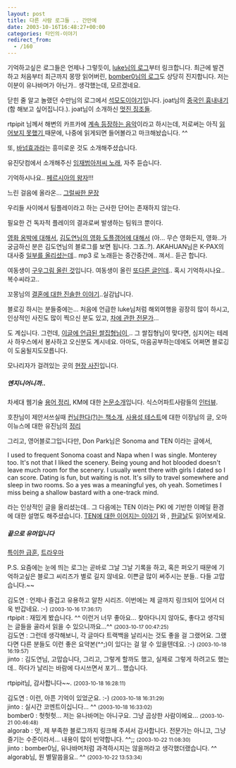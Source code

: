 ```yaml
---
layout: post
title: 다른 사람 로그들 .. 간만에
date: 2003-10-16T16:48:27+00:00
categories: 타인의-이야기
redirect_from:
  - /160
---
```


기억하고싶은 로그들은 언제나 그렇듯이, <a href="http://cyana.cafe24.com/rtbc/archives/000150.html" target="bb">luke님의 로그</a>부터 링크합니다. 최근에 발견하고 처음부터 최근까지 몽땅 읽어버린, <a href="http://bomber0.byus.net/archives/000099.html" target="bb">bomber0님의 로그</a>도 상당히 진지합니다. 저는 이분이 유나바머가 아닌가.. 생각했는데, 모르겠네요.

닫힌 줄 알고 놀랬던 수만님의 로그에서 <a href="http://www.sumanpark.com/2003_10_01_suman_arc.html#106589024385413585" target="bb">석모도이야기</a>입니다. joat님의 <a href="http://joat.cafe24.com/blog/archives/000880.html" target="bb">중국인 흉내내기</a> (함 해보고 싶어집니다.). joat님이 소개하신 <a href="http://joat.cafe24.com/blog/archives/000880.html" target="bb">멋진 징조들</a>.

rtpipit 님께서 해변의 카프카에 <a href="http://rtpipit.zim.to/blog/more.php?id=87_0_1_0_M" target="bb">계속 등장하는 음악</a>이라고 하시는데, 저로써는 아직 <a href="/152" target="bb">읽어보지 못했기 </a>때문에, 나중에 읽게되면 들어볼라고 마크해놨습니다. ^^

또, <a href="http://joat.cafe24.com/blog/archives/000900.html" target="bb">바넘효과라</a>는 흥미로운 것도 소개해주셨습니다.

유진닷컴에서 소개해주신 <a href="http://www.youzin.com/blog/archives/000108.html" target="bb">임재범아저씨 노래</a>, 자주 듣습니다.

기억하시나요.. <a href="http://www.xecode.com/blog/archives/2003/10/20031007_000267.html" target="bb">페르시아의 왕자</a>!!!

느린 걸음에 올라온... <a href="http://slowstep.org/blog/index.php?id=P330">그럴싸한 문장</a>

우리들 사이에서 팀플레이라고 하는 근사한 단어는 존재하지 않는다.

필요한 건 독자적 플레이의 결과로써 발생하는 팀워크 뿐이다.

<a href="http://cobba.cafe24.com/000327.html" target="bb">영화 옹박에 대해서</a>, <a href="http://www.mithrandir.co.kr/mt/archives/2003/10/20031015_000206.html" target="bb">김도연님의 영화 도플갱어에 대해서</a> (아... 무슨 영화든지, 영화..가 궁금하신 분은 김도연님의 블로그를 보면 됩니다. 그죠..?). AKAHUAN님은 K-PAX의 대사중 <a href="http://akahuan.cafe24.com/archives/2003/10/20031009_000584.html" target="bb">일부를 올리셨는데</a>.. mp3 로 노래듣는 중간중간에.. 껴서.. 듣곤 합니다.

여동생이 <a href="http://naushika.egloos.com/61676" target="bb">구우그림 올린 것</a>입니다. 여동생이 올린 <a href="http://naushika.egloos.com/66927" target="bb">또다른 글인데</a>.. 혹시 기억하시나요.. 복수씨라고..

꼬몽님의 <a href="http://ggomong.cafe24.com/archives/000016.html" target="bb">결혼에 대한 진솔한 이야기</a>..실감납니다.

블로깅 하시는 분들중에는... 처음에 언급한 luke님처럼 해외여행을 굉장히 많이 하시고, 인상적인 사진도 많이 찍으신 분도 있고, <a href="http://home.postech.ac.kr/~algorab/blog/archives/000078.html" target="bb">차에 관한 전문가</a>...

도 계십니다. 그런데, <a href="http://yoolyool.x-y.net/cgi-bin/archives/000154.html" target="bb">이글에 언급된 쌀집형님이 </a>.. 그 쌀집형님이 맞다면, 심지어는 테레사 하우스에서 봉사하고 오신분도 계시네요. 아마도, 마음공부하는데에도 어쩌면 블로깅이 도움될지도모릅니다.

모나리자가 걸려있는 곳의 <a href="http://zodiac47.egloos.com/64672" target="bb">현장 사진</a>입니다.

<h5>엔지니어니까..</h5>

차세대 웹기술 <a href="http://blog.webservices.or.kr/hollobit/archives/000174.html" target="bb">용어 정리</a>, KM에 대한 <a href="http://blog.webservices.or.kr/hollobit/archives/000181.html" target="bb">논문소개</a>입니다. 식스어파트사람들의 <a href="http://hochan.net/archives/2003/10/09@09:32AM.html" target="bb">인터뷰</a>.

호찬님이 제안서쓰실때 <a href="http://hochan.net/archives/2003/10/13@09:41AM.html" target="bb">컨닝한다(?)는 책소개</a>, <a href="http://ejang.new21.org/blog/b2/index.php?p=870&amp;c=1" target="bb">사용성 테스트</a>에 대한 이장님의 글, 오마이뉴스에 대한 유진님의 <a href="http://www.youzin.com/blog/archives/000119.html" target="bb">정리</a>

그리고, 영어블로그입니다만, Don Park님은 Sonoma and TEN 이라는 글에서,

I used to frequent Sonoma coast and Napa when I was single. Monterey too. It's not that I liked the scenery. Being young and hot blooded doesn't leave much room for the scenery. I usually went there with girls I dated so I can score. Dating is fun, but waiting is not. It's silly to travel somewhere and sleep in two rooms. So a yes was a meaningful yes, oh yeah. Sometimes I miss being a shallow bastard with a one-track mind.

라는 인상적인 글을 올리셨는데.. 그 다음에는 TEN 이라는 PKI 에 기반한 이메일 환경에 대한 설명도 해주셨습니다. <a href="http://www.docuverse.com/blog/donpark/2003/10/13.html#a971" target="bb">TEN에 대한 이어지는 이야기</a> 와 , <a href="http://www.docuverse.com/blog/donpark/2003/10/10.html#a968" target="bb">한글날</a>도 읽어보세요.

<h5>끝으로 유머입니다</h5>

<a href="http://www.redwolf.pe.kr/myweblog/archives/000206.html" target="bb">특이한 급훈</a>, <a href="http://www.mithrandir.co.kr/mt/archives/2003/10/20031013_000194.html" target="bb">트라우마</a>

P.S. 요즘에는 눈에 띄는 로그는 곧바로 그날 그날 기록을 하고, 혹은 퍼오기 때문에 기억하고싶은 블로그 씨리즈가 별로 길지 않네요. 이쁜글 많이 써주시는 분들.. 다들 고맙습니다.~~
<div id=comments>
<div class=comment>
<!--- cmt:333 --->
<!--- mail: --->
<!--- parent:0 --->
김도연 : 
언제나 즐겁고 유용하고 알찬 시리즈. 이번에는 제 글까지 링크되어 있어서 더욱 반갑네요. :-)
 <small>(2003-10-16 17:36:17)</small>
</div>
<div class=comment>
<!--- cmt:334 --->
<!--- mail: --->
<!--- parent:0 --->
rtpipit : 
재밌게 봤습니다. ^^ 이런거 너무 좋아요...
찾아다니지 않아도, 좋다고 생각되는 글들을 골라서 읽을 수 있으니까요...^^
 <small>(2003-10-17 00:47:25)</small>
</div>
<div class=comment>
<!--- cmt:335 --->
<!--- mail: --->
<!--- parent:0 --->
김도연 : 
그런데 생각해보니, 각 글마다 트랙백을 날리시는 것도 좋을 걸 그랬어요. 그랬다면 다른 분들도 이런 좋은 요약본(^^;)이 있다는 걸 알 수 있을텐데요. :-)
 <small>(2003-10-18 16:19:57)</small>
</div>
<div class=comment>
<!--- cmt:336 --->
<!--- mail: --->
<!--- parent:0 --->
jinto : 
김도연님, 고맙습니다, 그리고, 그렇게 할까도 했고, 실제로 그렇게 하려고도 했는데.. 하다가 날리는 바람에 다시쓰면서 포기... 했습니다.

rtpipit님, 감사합니다~~.
 <small>(2003-10-18 16:28:11)</small>
</div>
<div class=comment>
<!--- cmt:337 --->
<!--- mail: --->
<!--- parent:0 --->
김도연 : 
이런, 아픈 기억이 있었군요. :-)
 <small>(2003-10-18 16:31:29)</small>
</div>
<div class=comment>
<!--- cmt:338 --->
<!--- mail: --->
<!--- parent:0 --->
jinto : 
실시간 코멘트이십니다... ^^
 <small>(2003-10-18 16:33:02)</small>
</div>
<div class=comment>
<!--- cmt:339 --->
<!--- mail: --->
<!--- parent:0 --->
bomber0 : 
헛헛헛...
저는 유나바머는 아니구요.
그냥 곱상한 사람이에요...
 <small>(2003-10-21 00:46:48)</small>
</div>
<div class=comment>
<!--- cmt:340 --->
<!--- mail: --->
<!--- parent:0 --->
algorab : 
앗, 제 부족한 블로그까지 링크해 주셔서 감사합니다. 
전문가는 아니고, 그냥 즐기는 수준이라서...
내용이 많이 빈약합니다. ^^;;
 <small>(2003-10-22 11:08:30)</small>
</div>
<div class=comment>
<!--- cmt:341 --->
<!--- mail: --->
<!--- parent:0 --->
jinto : 
bomber0님, 유나바머처럼 과격하시지는 않을꺼라고 생각했더랬습니다. ^^
algorab님, 원 별말씀을요.. ^^
 <small>(2003-10-22 13:53:34)</small>
</div>
</div>
